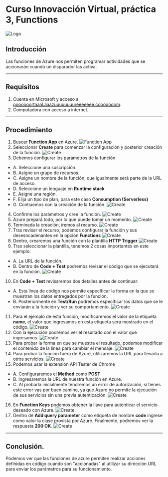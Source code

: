 # Curso Innovacción Virtual, práctica 3, Functions
![Logo](imgs/Logo.PNG)

## Introducción
Las funciones de Azure nos permiten programar actividades que se accionarán cuando un disparador las activa.

-------------
## Requisitos
1. Cuenta en Microsoft y acceso a [poooooortaaal.aaazuuuuuuuureeeeeee.cooooooom](portal.azure.com).
2. Computadora con acceso a internet.

-------------
## Procedimiento
1. Buscar **Function App** en Azure.
![Function App](imgs/F01.PNG)
2. Seleccionar **Create** para comenzar la configuración y posterior creación de la función.
![Create](imgs/F02.PNG)
3. Debemos configurar los parámetros de la función
- A. Seleccione una suscripción.
- B. Asigne un grupo de recursos.
- C. Asigne un nombre de la función, que igualmente será parte de la URL de acceso.
- D. Seleccione un lenguaje en **Runtime stack**
- E. Asigne una región.
- F. Elija un tipo de plan, para este caso **Consumption (Serverless)**
- G. Contiuemos con la creación de la función.
![Create](imgs/F03.PNG)
4. Confirme los parámetros y cree la función.
![Create](imgs/F04.PNG)
5. Azure prepará todo, por lo que puede tomar un momento.
![Create](imgs/F05.PNG)
6. Terminada la creación, iremos al recurso.
![Create](imgs/F06.PNG)
7. Tras revisar el recurso, podemos configurar la función y sus desesncadenantes en la opción **Functions**
![Create](imgs/F07.PNG)
8. Dentro, crearemos una función con la plantilla **HTTP Trigger**
![Create](imgs/F08.PNG)
9. Tras seleccionar la plantilla, tenemos 2 cosas importantes en este ejemplo:
- A. La URL de la función.
- B. Dentro de **Code + Test** podremos revisar el código que se ejecutará en la función.
![Create](imgs/F09.PNG)
10. En **Code + Test** revisaremos dos detalles antes de continuar:
- A. Esta línea de código nos permite específicar la forma en la que se muestran los datos entregados por la función.
- B. Posteriormente en **Test/Run** podremos específicar los datos que se le enviarán a la función y ver su comportamiento.
![Create](imgs/F10.PNG)
11. Para el ejemplo de esta función, modificaremos el valor de la etiqueta **name**, el valor que ingresamos en esta etiqueta será mostrado en el código.
![Create](imgs/F11.PNG)
12. Con la ejecución podremos ver el resultado con el valor que ingresamos.
![Create](imgs/F12.PNG)
13. Para probar la forma en que se muestra el resultado, podemos modificar el contenido de la línea para cambiar el mensaje.
![Create](imgs/F13.PNG)
14. Para probar la función fuera de Azure, utilizaremos la URL para llevarla a otros servicios.
![Create](imgs/F14.PNG)
15. Podemos usar la extensión API Tester de Chrome
- A. Configuraremos el **Method** como **POST**
- B. Ingresaremos la URL de nuestra función en Azure.
- C. Al probarla inicialmente tendremos un error de autorización, si tienes este error vas por buen camino, ya que Azure no permite la ejecución de sus servicios sin una previa autenticación.
![Create](imgs/F15.PNG)
16. En **Function Keys** podemos obtener la llave para autenticar el servicio deseado con Azure.
![Create](imgs/F16.PNG)
17. Dentro de **Add query parameter** como etiqueta de nombre **code** ingrese como valor la clase provista por Azure. Finalmente, podremos ver la respuesta **200 OK**.
![Create](imgs/F17.PNG)

----
## Conclusión.
Podemos ver que las funciones de azure permiten realizar acciones definidas en código cuando son "accionadas" al utilizar su dirección URL para enviar los parámetros para su funcionamiento.